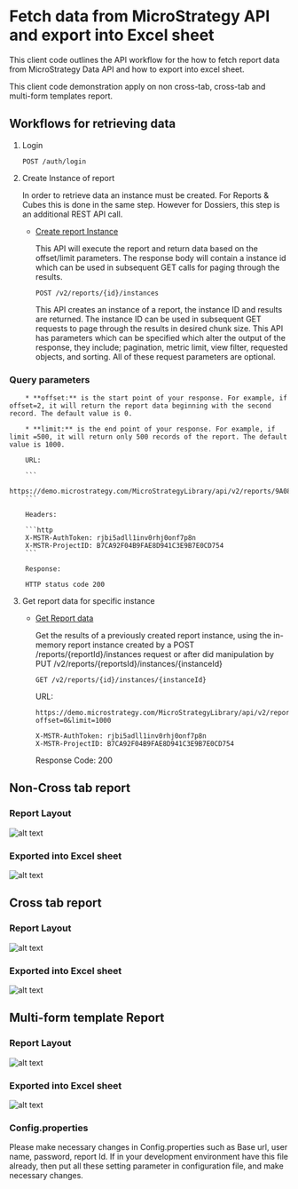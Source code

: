 # Fetch data from MicroStrategy API and export into Excel sheet

This client code outlines the API workflow for the how to fetch report data from MicroStrategy Data API and how to export into excel sheet.

This client code demonstration apply on non cross-tab, cross-tab and multi-form templates report.

## Workflows for retrieving data

1. Login

    ```http
    POST /auth/login
    ```

2. Create Instance of report

   In order to retrieve data an instance must be created. For Reports & Cubes this is done in the same step. However for Dossiers, this step is an additional REST API call.

   * [Create report Instance](https://demo.microstrategy.com/MicroStrategyLibrary/api-docs/index.html#!/Reports/createReportInstance_0)

        This API will execute the report and return data based on the offset/limit parameters. The response body will contain a instance id which can be used in subsequent GET calls for paging through the results.

        ```http
        POST /v2/reports/{id}/instances
        ```

        This API creates an instance of a report, the instance ID and results are returned. The instance ID can be used in subsequent GET requests to page through the results in desired chunk size. This API has parameters which can be specified which alter the output of the response, they include; pagination, metric limit, view filter, requested objects, and sorting. All of these request parameters are optional.

### Query parameters

        * **offset:** is the start point of your response. For example, if offset=2, it will return the report data beginning with the second record. The default value is 0.

        * **limit:** is the end point of your response. For example, if limit =500, it will return only 500 records of the report. The default value is 1000.

        URL:

        ```
        https://demo.microstrategy.com/MicroStrategyLibrary/api/v2/reports/9A080A2411D63D9FC0009CAD9AD9374F/instances
        ```

        Headers:

        ```http
        X-MSTR-AuthToken: rjbi5adll1inv0rhj0onf7p8n
        X-MSTR-ProjectID: B7CA92F04B9FAE8D941C3E9B7E0CD754
        ```

        Response:

        HTTP status code 200

3. Get report data for specific instance

   * [Get Report data](https://demo.microstrategy.com/MicroStrategyLibrary/api-docs/index.html#!/Reports/executeReport)

        Get the results of a previously created report instance, using the in-memory report instance created by a POST /reports/{reportId}/instances request or after did manipulation by PUT /v2/reports/{reportsId}/instances/{instanceId}

        ```http
        GET /v2/reports/{id}/instances/{instanceId}
        ```

        URL:

        ```
        https://demo.microstrategy.com/MicroStrategyLibrary/api/v2/reports/9A080A2411D63D9FC0009CAD9AD9374F/instances/49F2AEFA11EA11270CD20080EFA59B90?offset=0&limit=1000
        ```

        ```http
        X-MSTR-AuthToken: rjbi5adll1inv0rhj0onf7p8n
        X-MSTR-ProjectID: B7CA92F04B9FAE8D941C3E9B7E0CD754
        ```

        Response Code: 200

## Non-Cross tab report

### Report Layout

![alt text](ScreenShot/Report.png)

### Exported into Excel sheet

![alt text](ScreenShot/Excelsheet.png)

## Cross tab report

### Report Layout

![alt text](ScreenShot/CrosstabReport.png)

### Exported into Excel sheet

![alt text](ScreenShot/CrosstabExcel.png)

## Multi-form template Report

### Report Layout

![alt text](ScreenShot/MultiformReport.png)

### Exported into Excel sheet

![alt text](ScreenShot/MultiformExcel.png)

### Config.properties

Please make necessary changes in Config.properties such as Base url, user name, password, report Id.
If in your development environment have this file already, then put all these setting parameter in configuration file, and make necessary changes.
